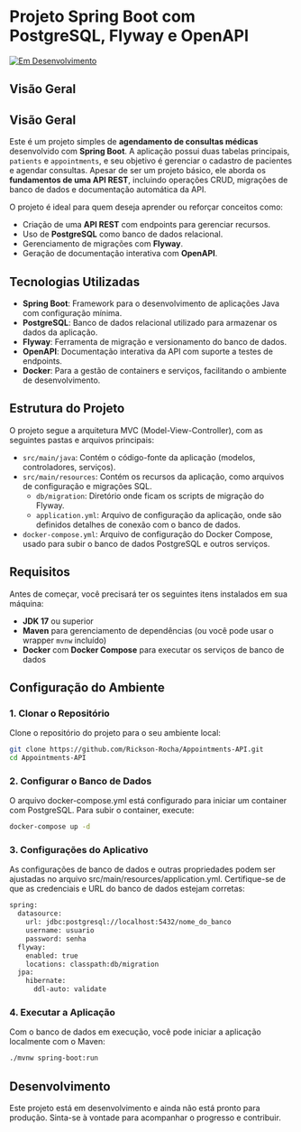 # Projeto Spring Boot com PostgreSQL, Flyway e OpenAPI

[![Em Desenvolvimento](https://img.shields.io/badge/status-em%20desenvolvimento-yellow)]()

## Visão Geral

## Visão Geral

Este é um projeto simples de **agendamento de consultas médicas** desenvolvido com **Spring Boot**. A aplicação possui duas tabelas principais, `patients` e `appointments`, e seu objetivo é gerenciar o cadastro de pacientes e agendar consultas. Apesar de ser um projeto básico, ele aborda os **fundamentos de uma API REST**, incluindo operações CRUD, migrações de banco de dados e documentação automática da API.

O projeto é ideal para quem deseja aprender ou reforçar conceitos como:

- Criação de uma **API REST** com endpoints para gerenciar recursos.
- Uso de **PostgreSQL** como banco de dados relacional.
- Gerenciamento de migrações com **Flyway**.
- Geração de documentação interativa com **OpenAPI**.



## Tecnologias Utilizadas

- **Spring Boot**: Framework para o desenvolvimento de aplicações Java com configuração mínima.
- **PostgreSQL**: Banco de dados relacional utilizado para armazenar os dados da aplicação.
- **Flyway**: Ferramenta de migração e versionamento do banco de dados.
- **OpenAPI**: Documentação interativa da API com suporte a testes de endpoints.
- **Docker**: Para a gestão de containers e serviços, facilitando o ambiente de desenvolvimento.

## Estrutura do Projeto

O projeto segue a arquitetura MVC (Model-View-Controller), com as seguintes pastas e arquivos principais:

- `src/main/java`: Contém o código-fonte da aplicação (modelos, controladores, serviços).
- `src/main/resources`: Contém os recursos da aplicação, como arquivos de configuração e migrações SQL.
  - `db/migration`: Diretório onde ficam os scripts de migração do Flyway.
  - `application.yml`: Arquivo de configuração da aplicação, onde são definidos detalhes de conexão com o banco de dados.
- `docker-compose.yml`: Arquivo de configuração do Docker Compose, usado para subir o banco de dados PostgreSQL e outros serviços.

## Requisitos

Antes de começar, você precisará ter os seguintes itens instalados em sua máquina:

- **JDK 17** ou superior
- **Maven** para gerenciamento de dependências (ou você pode usar o wrapper `mvnw` incluído)
- **Docker** com **Docker Compose** para executar os serviços de banco de dados

## Configuração do Ambiente

### 1. Clonar o Repositório

Clone o repositório do projeto para o seu ambiente local:

```bash
git clone https://github.com/Rickson-Rocha/Appointments-API.git
cd Appointments-API
```
### 2. Configurar o Banco de Dados

O arquivo docker-compose.yml está configurado para iniciar um container com PostgreSQL. Para subir o container, execute:
```bash
docker-compose up -d
```

### 3. Configurações do Aplicativo
As configurações de banco de dados e outras propriedades podem ser ajustadas no arquivo src/main/resources/application.yml. Certifique-se de que as credenciais e URL do banco de dados estejam corretas:

```bash
spring:
  datasource:
    url: jdbc:postgresql://localhost:5432/nome_do_banco
    username: usuario
    password: senha
  flyway:
    enabled: true
    locations: classpath:db/migration
  jpa:
    hibernate:
      ddl-auto: validate
```
### 4. Executar a Aplicação
Com o banco de dados em execução, você pode iniciar a aplicação localmente com o Maven:
```bash
./mvnw spring-boot:run
```

## Desenvolvimento
Este projeto está em desenvolvimento e ainda não está pronto para produção. Sinta-se à vontade para acompanhar o progresso e contribuir.